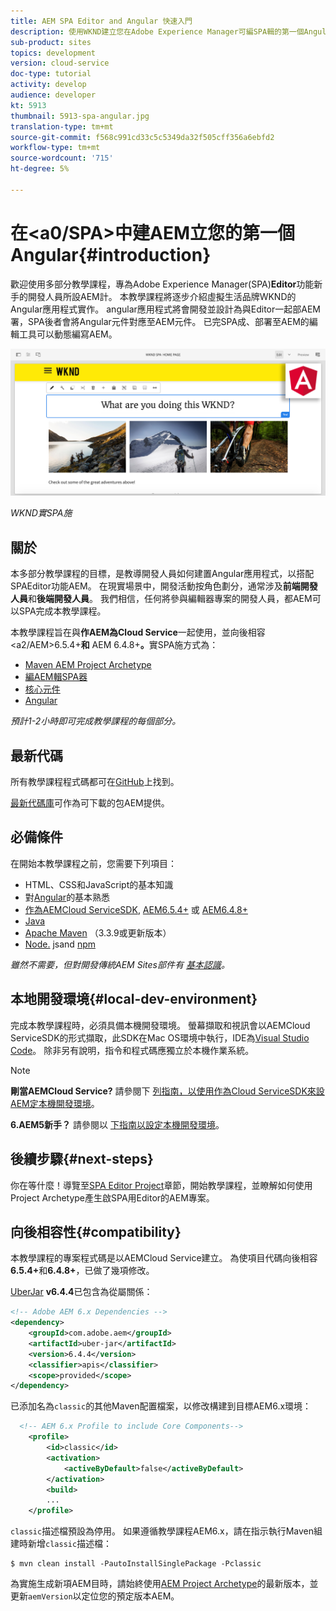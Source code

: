 ```yaml
---
title: AEM SPA Editor and Angular 快速入門
description: 使用WKND建立您在Adobe Experience Manager可編SPA輯的第一個Angular單頁AEM應用程式()SPA。 瞭解如何搭配編SPA輯器使用AngularJS架AEM構SPA建立。 本多部分教學課程將逐步介紹虛擬生活品牌WKND的Angular應用程式實作。 本教學課程涵蓋端對端的建立SPA與整合AEM。
sub-product: sites
topics: development
version: cloud-service
doc-type: tutorial
activity: develop
audience: developer
kt: 5913
thumbnail: 5913-spa-angular.jpg
translation-type: tm+mt
source-git-commit: f568c991cd33c5c5349da32f505cff356a6ebfd2
workflow-type: tm+mt
source-wordcount: '715'
ht-degree: 5%

---
```



# 在&lt;a0/SPA>中建AEM立您的第一個Angular{#introduction}

歡迎使用多部分教學課程，專為Adobe Experience Manager(SPA)**Editor**&#x200B;功能新手的開發人員所設AEM計。 本教學課程將逐步介紹虛擬生活品牌WKND的Angular應用程式實作。 angular應用程式將會開發並設計為與Editor一起部AEM署，SPA後者會將Angular元件對應至AEM元件。 已完SPA成、部署至AEM的編輯工具可以動態編寫AEM。

![最終實SPA施](assets/wknd-spa-implementation.png)

*WKND實SPA施*

## 關於

本多部分教學課程的目標，是教導開發人員如何建置Angular應用程式，以搭配SPAEditor功能AEM。 在現實場景中，開發活動按角色劃分，通常涉及&#x200B;**前端開發人員**&#x200B;和&#x200B;**後端開發人員**。 我們相信，任何將參與編輯器專案的開發人員，都AEM可以SPA完成本教學課程。

本教學課程旨在與&#x200B;**作AEM為Cloud Service**&#x200B;一起使用，並向後相容&lt;a2/AEM>6.5.4+**和** AEM 6.4.8+**。**&#x200B;實SPA施方式為：

* [Maven AEM Project Archetype](https://docs.adobe.com/content/help/zh-Hant/experience-manager-core-components/using/developing/archetype/overview.html)
* [編AEM輯SPA器](https://docs.adobe.com/content/help/en/experience-manager-65/developing/headless/spas/spa-walkthrough.html#content-editing-experience-with-spa)
* [核心元件](https://docs.adobe.com/content/help/zh-Hant/experience-manager-core-components/using/introduction.html)
* [Angular](https://angular.io/)

*預計1-2小時即可完成教學課程的每個部分。*

## 最新代碼

所有教學課程程式碼都可在[GitHub](https://github.com/adobe/aem-guides-wknd-spa)上找到。

[最新代碼庫](https://github.com/adobe/aem-guides-wknd-spa/releases)可作為可下載的包AEM提供。

## 必備條件

在開始本教學課程之前，您需要下列項目：

* HTML、CSS和JavaScript的基本知識
* 對[Angular](https://angular.io/)的基本熟悉
* [作為AEMCloud ServiceSDK](https://docs.adobe.com/content/help/en/experience-manager-learn/cloud-service/local-development-environment-set-up/aem-runtime.html#download-the-aem-as-a-cloud-service-sdk), [AEM6.5.4+](https://helpx.adobe.com/experience-manager/aem-releases-updates.html#65) 或 [AEM6.4.8+](https://helpx.adobe.com/experience-manager/aem-releases-updates.html#64)
* [Java](https://downloads.experiencecloud.adobe.com/content/software-distribution/en/general.html)
* [Apache Maven](https://maven.apache.org/) （3.3.9或更新版本）
* [Node.](https://nodejs.org/en/) jsand  [npm](https://www.npmjs.com/)

*雖然不需要，但對開發傳統AEM Sites部件有 [基本認識](https://docs.adobe.com/content/help/en/experience-manager-learn/getting-started-wknd-tutorial-develop/overview.html)。*

## 本地開發環境{#local-dev-environment}

完成本教學課程時，必須具備本機開發環境。 螢幕擷取和視訊會以AEMCloud ServiceSDK的形式擷取，此SDK在Mac OS環境中執行，IDE為[Visual Studio Code](https://code.visualstudio.com/)。 除非另有說明，指令和程式碼應獨立於本機作業系統。

>[!NOTE]
>
> **剛當AEMCloud Service?** 請參閱下 [列指南，以使用作為Cloud ServiceSDK來設AEM定本機開發環境](https://docs.adobe.com/content/help/en/experience-manager-learn/cloud-service/local-development-environment-set-up/overview.html)。
>
> **6.AEM5新手？** 請參閱以 [下指南以設定本機開發環境](https://docs.adobe.com/content/help/en/experience-manager-learn/foundation/development/set-up-a-local-aem-development-environment.html)。

## 後續步驟{#next-steps}

你在等什麼！導覽至[SPA Editor Project](create-project.md)章節，開始教學課程，並瞭解如何使用Project Archetype產生啟SPA用Editor的AEM專案。

## 向後相容性{#compatibility}

本教學課程的專案程式碼是以AEMCloud Service建立。 為使項目代碼向後相容&#x200B;**6.5.4+**&#x200B;和&#x200B;**6.4.8+**，已做了幾項修改。

[UberJar](https://docs.adobe.com/content/help/en/experience-manager-65/developing/devtools/ht-projects-maven.html#what-is-the-uberjar) **v6.4.4**&#x200B;已包含為從屬關係：

```xml
<!-- Adobe AEM 6.x Dependencies -->
<dependency>
    <groupId>com.adobe.aem</groupId>
    <artifactId>uber-jar</artifactId>
    <version>6.4.4</version>
    <classifier>apis</classifier>
    <scope>provided</scope>
</dependency>
```

已添加名為`classic`的其他Maven配置檔案，以修改構建到目標AEM6.x環境：

```xml
  <!-- AEM 6.x Profile to include Core Components-->
    <profile>
        <id>classic</id>
        <activation>
            <activeByDefault>false</activeByDefault>
        </activation>
        <build>
        ...
    </profile>
```

`classic`描述檔預設為停用。 如果遵循教學課程AEM6.x，請在指示執行Maven組建時新增`classic`描述檔：

```shell
$ mvn clean install -PautoInstallSinglePackage -Pclassic
```

為實施生成新項AEM目時，請始終使用[AEM Project Archetype](https://github.com/adobe/aem-project-archetype)的最新版本，並更新`aemVersion`以定位您的預定版本AEM。

